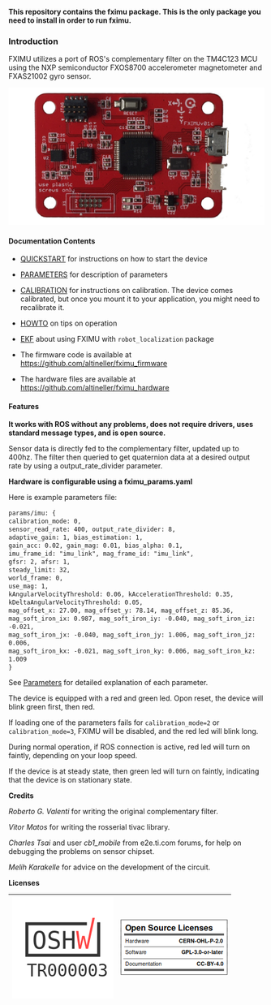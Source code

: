 **This repository contains the fximu package. This is the only package you need to install in order to run fximu.**

### Introduction

FXIMU utilizes a port of ROS's complementary filter on the TM4C123 MCU using the NXP semiconductor FXOS8700 accelerometer magnetometer and FXAS21002 gyro sensor.

![fximu v1c](https://raw.githubusercontent.com/rosrider/fximu_doc/main/img/fximu_v1c.jpg)

#### Documentation Contents

- [QUICKSTART](QUICK.md) for instructions on how to start the device

- [PARAMETERS](PARAMS.md) for description of parameters

- [CALIBRATION](CALIBRATION.md) for instructions on calibration. The device comes calibrated, but once you mount it to your application, you might need to recalibrate it.

- [HOWTO](HOWTO.md) on tips on operation

- [EKF](EKF.md) about using FXIMU with `robot_localization` package

- The firmware code is available at https://github.com/altineller/fximu_firmware

- The hardware files are available at https://github.com/altineller/fximu_hardware

#### Features

**It works with ROS without any problems, does not require drivers, uses standard message types, and is open source.**

Sensor data is directly fed to the complementary filter, updated up to 400hz. The filter then queried to get quaternion data at a desired output rate by using a output\_rate\_divider parameter.

**Hardware is configurable using a fximu_params.yaml**

Here is example parameters file:

```
params/imu: {
calibration_mode: 0,
sensor_read_rate: 400, output_rate_divider: 8,
adaptive_gain: 1, bias_estimation: 1,
gain_acc: 0.02, gain_mag: 0.01, bias_alpha: 0.1,
imu_frame_id: "imu_link", mag_frame_id: "imu_link",
gfsr: 2, afsr: 1,
steady_limit: 32,
world_frame: 0,
use_mag: 1,
kAngularVelocityThreshold: 0.06, kAccelerationThreshold: 0.35, kDeltaAngularVelocityThreshold: 0.05,
mag_offset_x: 27.00, mag_offset_y: 78.14, mag_offset_z: 85.36,
mag_soft_iron_ix: 0.987, mag_soft_iron_iy: -0.040, mag_soft_iron_iz: -0.021,
mag_soft_iron_jx: -0.040, mag_soft_iron_jy: 1.006, mag_soft_iron_jz: 0.006,
mag_soft_iron_kx: -0.021, mag_soft_iron_ky: 0.006, mag_soft_iron_kz: 1.009
}
```

See [Parameters](PARAMS.md) for detailed explanation of each parameter.

The device is equipped with a red and green led. Opon reset, the device will blink green first, then red.

If loading one of the parameters fails for `calibration_mode=2` or `calibration_mode=3`, FXIMU will be disabled, and the red led will blink long.

During normal operation, if ROS connection is active, red led will turn on faintly, depending on your loop speed.

If the device is at steady state, then green led will turn on faintly, indicating that the device is on stationary state.

**Credits**

_Roberto G. Valenti_ for writing the original complementary filter.

_Vitor Matos_ for writing the rosserial tivac library.

_Charles Tsai_ and user _cb1_mobile_ from e2e.ti.com forums, for help on debugging the problems on sensor chipset.

_Melih Karakelle_ for advice on the development of the circuit.

**Licenses**

|![tr000003](https://raw.githubusercontent.com/rosrider/fximu_doc/main/img/TR000003.png)   |![license](https://raw.githubusercontent.com/ROSRider/fximu_doc/main/img/license.png)|
|----|----|  





